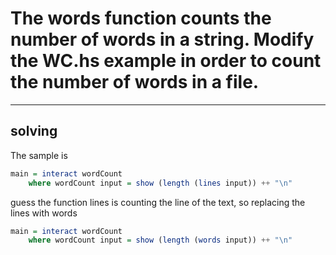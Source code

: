 # The words function counts the number of words in a string. Modify the WC.hs example in order to count the number of words in a file.

------

## solving

The sample is

```Haskell
main = interact wordCount
    where wordCount input = show (length (lines input)) ++ "\n"

```

guess the function lines is counting the line of the text, so replacing the lines with words

```Haskell
main = interact wordCount
    where wordCount input = show (length (words input)) ++ "\n"

```